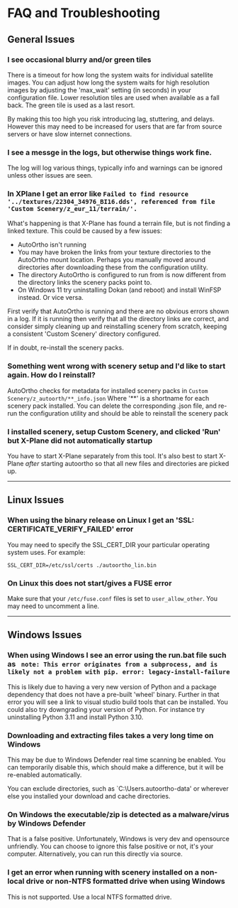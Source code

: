 # FAQ and Troubleshooting

## General Issues

### I see occasional blurry and/or green tiles
There is a timeout for how long the system waits for individual satellite
images.  You can adjust how long the system waits for high resolution
images by adjusting the 'max_wait' setting (in seconds) in your configuration
file.  Lower resolution tiles are used when available as a fall back.  The
green tile is used as a last resort.

By making this too high you risk introducing lag, stuttering, and delays.
However this may need to be increased for users that are far from source
servers or have slow internet connections.

### I see a messge in the logs, but otherwise things work fine.
The log will log various things, typically info and warnings can be ignored
unless other issues are seen.

### In XPlane I get an error like `Failed to find resource '../textures/22304_34976_BI16.dds', referenced from file 'Custom Scenery/z_eur_11/terrain/'.`

What's happening is that X-Plane has found a terrain file, but is not finding a linked texture.  This could be caused by a few issues:

  * AutoOrtho isn't running
  * You may have broken the links from your texture directories to the AutoOrtho mount location. Perhaps you manually moved around directories after downloading these from the configuration utility.
  * The directory AutoOrtho is configured to run from is now different from the directory links the scenery packs point to.
  * On Windows 11 try uninstalling Dokan (and reboot) and install WinFSP
    instead. Or vice versa.

First verify that AutoOrtho is running and there are no obvious errors shown in a log.  If it is running then verify that all the directory links are correct, and consider simply cleaning up and reinstalling scenery from scratch, keeping a consistent 'Custom Scenery' directory configured.

If in doubt, re-install the scenery packs.

### Something went wrong with scenery setup and I'd like to start again.  How do I reinstall?
AutoOrtho checks for metadata for installed scenery packs in `Custom Scenery/z_autoorth/**_info.json`  Where '**' is a shortname for each scenery pack installed.  You can delete the corresponding .json file, and re-run the configuration utility and should be able to reinstall the scenery pack

### I installed scenery, setup Custom Scenery, and clicked 'Run' but X-Plane did not automatically startup
You have to start X-Plane separately from this tool.  It's also best to start X-Plane _after_ starting autoortho so that all new files and directories are picked up.

---

## Linux Issues

### When using the binary release on Linux I get an 'SSL: CERTIFICATE_VERIFY_FAILED' error 
You may need to specify the SSL_CERT_DIR your particular operating system
uses.  For example:

```
SSL_CERT_DIR=/etc/ssl/certs ./autoortho_lin.bin
```

### On Linux this does not start/gives a FUSE error
Make sure that your `/etc/fuse.conf` files is set to `user_allow_other`.  You may need to uncomment a line.

---

## Windows Issues

### When using Windows I see an error using the run.bat file such as ` note: This error originates from a subprocess, and is likely not a problem with pip. error: legacy-install-failure`

This is likely due to having a very new version of Python and a package dependency that does not have a pre-built 'wheel' binary.  Further in that error you will see a link to visual studio build tools that can be installed.  You could also try downgrading your version of Python.  For instance try uninstalling Python 3.11 and install Python 3.10.

### Downloading and extracting files takes a very long time on Windows

This may be due to Windows Defender real time scanning be enabled.  You can
temporarily disable this, which should make a difference, but it will be
re-enabled automatically.

You can exclude directories, such as `C:\Users\.autoortho-data' or wherever
else you installed your download and cache directories.

### On Windows the executable/zip is detected as a malware/virus by Windows Defender
That is a false positive.  Unfortunately, Windows is very dev and opensource unfriendly.  You can choose to ignore this false positive or not, it's your computer.  Alternatively, you can run this directly via source.

### I get an error when running with scenery installed on a non-local drive or non-NTFS formatted drive when using Windows
This is not supported. Use a local NTFS formatted drive.

